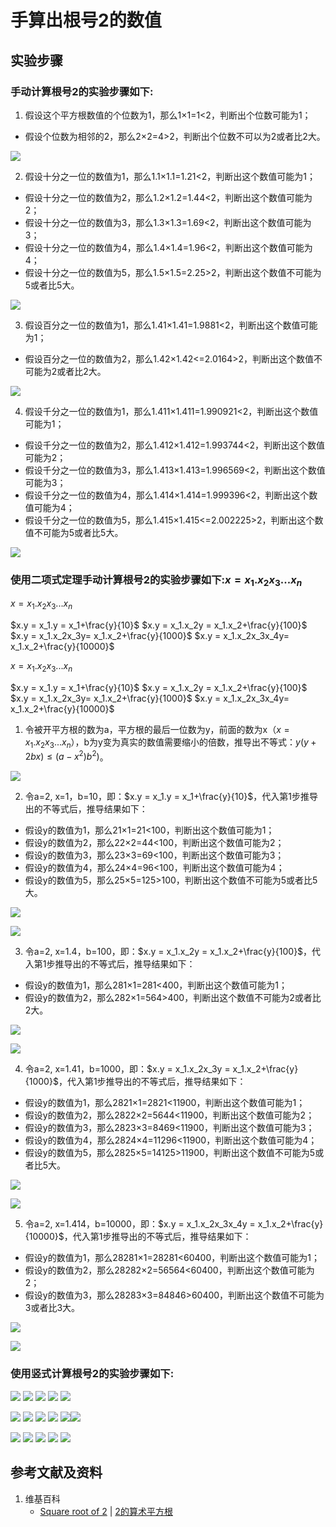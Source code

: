 # 手算出根号2的数值

## 实验步骤

### 手动计算根号2的实验步骤如下:

1. 假设这个平方根数值的个位数为1，那么1×1=1<2，判断出个位数可能为1；
- 假设个位数为相邻的2，那么2×2=4>2，判断出个位数不可以为2或者比2大。

![](/images/数系/可比数和不可比数/手算出根号2的数值/1a1.jpg)

2. 假设十分之一位的数值为1，那么1.1×1.1=1.21<2，判断出这个数值可能为1；
- 假设十分之一位的数值为2，那么1.2×1.2=1.44<2，判断出这个数值可能为2；
- 假设十分之一位的数值为3，那么1.3×1.3=1.69<2，判断出这个数值可能为3；
- 假设十分之一位的数值为4，那么1.4×1.4=1.96<2，判断出这个数值可能为4；
- 假设十分之一位的数值为5，那么1.5×1.5=2.25>2，判断出这个数值不可能为5或者比5大。

![](/images/数系/可比数和不可比数/手算出根号2的数值/1a2.jpg)

3. 假设百分之一位的数值为1，那么1.41×1.41=1.9881<2，判断出这个数值可能为1；
- 假设百分之一位的数值为2，那么1.42×1.42<=2.0164>2，判断出这个数值不可能为2或者比2大。

![](/images/数系/可比数和不可比数/手算出根号2的数值/1a3.jpg)

4. 假设千分之一位的数值为1，那么1.411×1.411=1.990921<2，判断出这个数值可能为1；
- 假设千分之一位的数值为2，那么1.412×1.412=1.993744<2，判断出这个数值可能为2；
- 假设千分之一位的数值为3，那么1.413×1.413=1.996569<2，判断出这个数值可能为3；
- 假设千分之一位的数值为4，那么1.414×1.414=1.999396<2，判断出这个数值可能为4；
- 假设千分之一位的数值为5，那么1.415×1.415<=2.002225>2，判断出这个数值不可能为5或者比5大。

![](/images/数系/可比数和不可比数/手算出根号2的数值/1a4.jpg)

### 使用二项式定理手动计算根号2的实验步骤如下:$x=x_1.x_2x_3...x_n$


$x=x_1.x_2x_3...x_n$

$x.y = x_1.y = x_1+\frac{y}{10}$
$x.y = x_1.x_2y = x_1.x_2+\frac{y}{100}$
$x.y = x_1.x_2x_3y= x_1.x_2+\frac{y}{1000}$
$x.y = x_1.x_2x_3x_4y= x_1.x_2+\frac{y}{10000}$

$x=x_1.x_2x_3...x_n$

$x.y = x_1.y = x_1+\frac{y}{10}$
$x.y = x_1.x_2y = x_1.x_2+\frac{y}{100}$
$x.y = x_1.x_2x_3y= x_1.x_2+\frac{y}{1000}$
$x.y = x_1.x_2x_3x_4y= x_1.x_2+\frac{y}{10000}$

1. 令被开平方根的数为a，平方根的最后一位数为y，前面的数为x（$x=x_1.x_2x_3...x_n$），b为y变为真实的数值需要缩小的倍数，推导出不等式：$y(y+2bx)≤(a-x^2)b^2)$。

![](/images/数系/可比数和不可比数/手算出根号2的数值/2a1.jpg)

2. 令a=2, x=1，b=10，即：$x.y = x_1.y = x_1+\frac{y}{10}$，代入第1步推导出的不等式后，推导结果如下：
- 假设y的数值为1，那么21×1=21<100，判断出这个数值可能为1；
- 假设y的数值为2，那么22×2=44<100，判断出这个数值可能为2；
- 假设y的数值为3，那么23×3=69<100，判断出这个数值可能为3；
- 假设y的数值为4，那么24×4=96<100，判断出这个数值可能为4；
- 假设y的数值为5，那么25×5=125>100，判断出这个数值不可能为5或者比5大。

![](/images/数系/可比数和不可比数/手算出根号2的数值/2a2.jpg)

![](/images/数系/可比数和不可比数/手算出根号2的数值/2a2-1.jpg)

3. 令a=2, x=1.4，b=100，即：$x.y = x_1.x_2y = x_1.x_2+\frac{y}{100}$，代入第1步推导出的不等式后，推导结果如下：
- 假设y的数值为1，那么281×1=281<400，判断出这个数值可能为1；
- 假设y的数值为2，那么282×1=564>400，判断出这个数值不可能为2或者比2大。

![](/images/数系/可比数和不可比数/手算出根号2的数值/2a3.jpg)

![](/images/数系/可比数和不可比数/手算出根号2的数值/2a3-1.jpg)

4. 令a=2, x=1.41，b=1000，即：$x.y = x_1.x_2x_3y = x_1.x_2+\frac{y}{1000}$，代入第1步推导出的不等式后，推导结果如下：
- 假设y的数值为1，那么2821×1=2821<11900，判断出这个数值可能为1；
- 假设y的数值为2，那么2822×2=5644<11900，判断出这个数值可能为2；
- 假设y的数值为3，那么2823×3=8469<11900，判断出这个数值可能为3；
- 假设y的数值为4，那么2824×4=11296<11900，判断出这个数值可能为4；
- 假设y的数值为5，那么2825×5=14125>11900，判断出这个数值不可能为5或者比5大。

![](/images/数系/可比数和不可比数/手算出根号2的数值/2a4.jpg)

![](/images/数系/可比数和不可比数/手算出根号2的数值/2a4-1.jpg)

5. 令a=2, x=1.414，b=10000，即：$x.y = x_1.x_2x_3x_4y = x_1.x_2+\frac{y}{10000}$，代入第1步推导出的不等式后，推导结果如下：
- 假设y的数值为1，那么28281×1=28281<60400，判断出这个数值可能为1；
- 假设y的数值为2，那么28282×2=56564<60400，判断出这个数值可能为2；
- 假设y的数值为3，那么28283×3=84846>60400，判断出这个数值不可能为3或者比3大。

![](/images/数系/可比数和不可比数/手算出根号2的数值/2a5.jpg)

![](/images/数系/可比数和不可比数/手算出根号2的数值/2a5-1.jpg)

### 使用竖式计算根号2的实验步骤如下:

![](/images/数系/可比数和不可比数/手算出根号2的数值/3a1.jpg)
![](/images/数系/可比数和不可比数/手算出根号2的数值/3a2.jpg)
![](/images/数系/可比数和不可比数/手算出根号2的数值/3a3.jpg)
![](/images/数系/可比数和不可比数/手算出根号2的数值/3a4.jpg)
![](/images/数系/可比数和不可比数/手算出根号2的数值/3a5.jpg)

![](/images/数系/可比数和不可比数/手算出根号2的数值/3a6.jpg)
![](/images/数系/可比数和不可比数/手算出根号2的数值/3a7.jpg)
![](/images/数系/可比数和不可比数/手算出根号2的数值/3a8.jpg)
![](/images/数系/可比数和不可比数/手算出根号2的数值/3a9.jpg)
![](/images/数系/可比数和不可比数/手算出根号2的数值/3a10.jpg)![](/images/数系/可比数和不可比数/手算出根号2的数值/3a1.jpg)

![](/images/数系/可比数和不可比数/手算出根号2的数值/3a11.jpg)
![](/images/数系/可比数和不可比数/手算出根号2的数值/3a12.jpg)
![](/images/数系/可比数和不可比数/手算出根号2的数值/3a13.jpg)
![](/images/数系/可比数和不可比数/手算出根号2的数值/3a14.jpg)
![](/images/数系/可比数和不可比数/手算出根号2的数值/3a15.jpg)

## 参考文献及资料

1. 维基百科
	- [Square root of 2](https://en.wikipedia.org/wiki/Square_root_of_2) |  [2的算术平方根](https://zh.wikipedia.org/wiki/2的算术平方根)